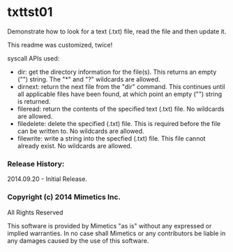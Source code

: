 txttst01
========

Demonstrate how to look for a text (.txt) file, read the file and then update it.

This readme was customized, twice!

syscall APIs used:
- dir: get the directory information for the file(s).  This returns an empty ("") string.  The "*" and "?" wildcards are allowed.
- dirnext: return the next file from the "dir" command.  This continues until all applicable files have been found, at which point an empty ("") string is returned.  
- fileread: return the contents of the specified text (.txt) file.  No wildcards are allowed.  
- filedelete: delete the specified (.txt) file.  This is required before the file can be written to.  No wildcards are allowed.  
- filewrite: write a string into the specfied (.txt) file.  This file cannot already exist.  No wildcards are allowed.  

### Release History:
2014.09.20 - Initial Release.

### Copyright (c) 2014 Mimetics Inc.
All Rights Reserved

This software is provided by Mimetics "as is" without any expressed or implied warranties.  In no case shall Mimetics or any contributors be liable in any damages caused by the use of this software.  

